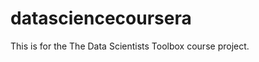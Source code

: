 datasciencecoursera
===================

This is for the The Data Scientists Toolbox course project.
